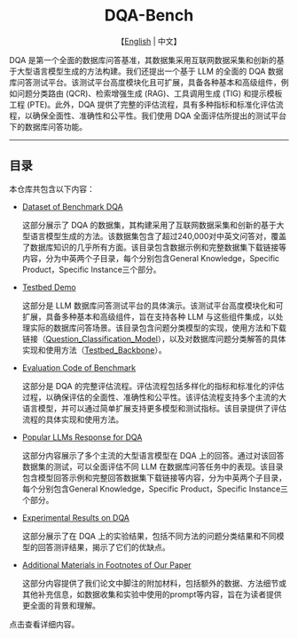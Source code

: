 <div align='center'>
    <h1>DQA-Bench</h1>
</div>

<p align='center'>
    【<a href="README.md">English</a> | 中文】
</p>

DQA 是第一个全面的数据库问答基准，其数据集采用互联网数据采集和创新的基于大型语言模型生成的方法构建。我们还提出一个基于 LLM 的全面的 DQA 数据库问答测试平台。该测试平台高度模块化且可扩展，具备各种基本和高级组件，例如问题分类路由 (QCR)、检索增强生成 (RAG)、工具调用生成 (TIG) 和提示模板工程 (PTE)。此外，DQA 提供了完整的评估流程，具有多种指标和标准化评估流程，以确保全面性、准确性和公平性。我们使用 DQA 全面评估所提出的测试平台下的数据库问答功能。

---

## 目录

本仓库共包含以下内容：

* [Dataset of Benchmark DQA](1_Dataset_of_Benchmark_DQA/README.md)

  这部分展示了 DQA 的数据集，其构建采用了互联网数据采集和创新的基于大型语言模型生成的方法。该数据集包含了超过240,000对中英文问答对，覆盖了数据库知识的几乎所有方面。该目录包含数据示例和完整数据集下载链接等内容，分为中英两个子目录，每个分别包含General Knowledge，Specific Product，Specific Instance三个部分。

* [Testbed Demo](2_Testbed_Demo/README.md)

  这部分是 LLM 数据库问答测试平台的具体演示。该测试平台高度模块化和可扩展，具备多种基本和高级组件，旨在支持各种 LLM 与这些组件集成，以处理实际的数据库问答场景。该目录包含问题分类模型的实现，使用方法和下载链接（[Question_Classification_Model](2_Testbed_Demo/Question_Classification_Model/README.md)），以及对数据库问题分类解答的具体实现和使用方法（[Testbed_Backbone](2_Testbed_Demo/Testbed_Backbone/README.md)）。

* [Evaluation Code of Benchmark](3_Evaluation_Code_of_Benchmark/README.md)

  这部分是 DQA 的完整评估流程。评估流程包括多样化的指标和标准化的评估过程，以确保评估的全面性、准确性和公平性。该评估流程支持多个主流的大语言模型，并可以通过简单扩展支持更多模型和测试指标。该目录提供了评估流程的具体实现和使用方法。

* [Popular LLMs Response for DQA](4_Popular_LLMs_Response_for_DQA/README.md)
 
  这部分内容展示了多个主流的大型语言模型在 DQA 上的回答。通过对该回答数据集的测试，可以全面评估不同 LLM 在数据库问答任务中的表现。该目录包含模型回答示例和完整回答数据集下载链接等内容，分为中英两个子目录，每个分别包含General Knowledge，Specific Product，Specific Instance三个部分。

* [Experimental Results on DQA](5_Experimental_Results_on_DQA/README.md)

  这部分展示了在 DQA 上的实验结果，包括不同方法的问题分类结果和不同模型的回答测评结果，揭示了它们的优缺点。

* [Additional Materials in Footnotes of Our Paper](6_Additional_Materials_in_Footnotes_of_Our_Paper/README.md)

  这部分内容提供了我们论文中脚注的附加材料，包括额外的数据、方法细节或其他补充信息，如数据收集和实验中使用的prompt等内容，旨在为读者提供更全面的背景和理解。

点击查看详细内容。
